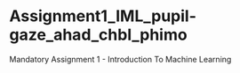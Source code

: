 # Assignment1_IML_pupil-gaze_ahad_chbl_phimo
 Mandatory Assignment 1 - Introduction To Machine Learning
